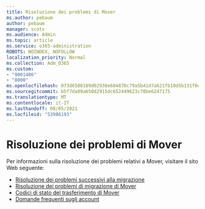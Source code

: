 ```yaml
---
title: Risoluzione dei problemi di Mover
ms.author: pebaum
author: pebaum
manager: scotv
ms.audience: Admin
ms.topic: article
ms.service: o365-administration
ROBOTS: NOINDEX, NOFOLLOW
localization_priority: Normal
ms.collection: Adm_O365
ms.custom:
- "9001486"
- "8000"
ms.openlocfilehash: 073d6508109d02938e684870c79a5b41d7a621fb10d5b131f0d9103901fce460
ms.sourcegitcommit: b5f7da89a650d2915dc652449623c78be6247175
ms.translationtype: MT
ms.contentlocale: it-IT
ms.lasthandoff: 08/05/2021
ms.locfileid: "53986193"
---
```

# <a name="mover-troubleshooting"></a>Risoluzione dei problemi di Mover

Per informazioni sulla risoluzione dei problemi relativi a Mover, visitare il sito Web seguente:

- [Risoluzione dei problemi successivi alla migrazione](https://docs.microsoft.com/sharepointmigration/mover-post-migration-troubleshooting)  
- [Risoluzione dei problemi di migrazione di Mover](https://docs.microsoft.com/sharepointmigration/mover-error-faq)  
- [Codici di stato del trasferimento di Mover](https://docs.microsoft.com/sharepointmigration/mover-transfer-status-codes)
- [Domande frequenti sugli account](https://docs.microsoft.com/sharepointmigration/mover-account-faq)
